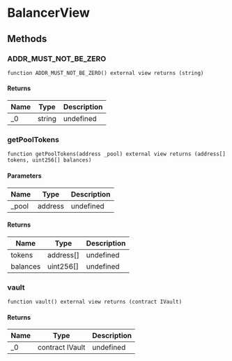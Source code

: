 # BalancerView









## Methods

### ADDR_MUST_NOT_BE_ZERO

```solidity
function ADDR_MUST_NOT_BE_ZERO() external view returns (string)
```






#### Returns

| Name | Type | Description |
|---|---|---|
| _0 | string | undefined

### getPoolTokens

```solidity
function getPoolTokens(address _pool) external view returns (address[] tokens, uint256[] balances)
```





#### Parameters

| Name | Type | Description |
|---|---|---|
| _pool | address | undefined

#### Returns

| Name | Type | Description |
|---|---|---|
| tokens | address[] | undefined
| balances | uint256[] | undefined

### vault

```solidity
function vault() external view returns (contract IVault)
```






#### Returns

| Name | Type | Description |
|---|---|---|
| _0 | contract IVault | undefined




